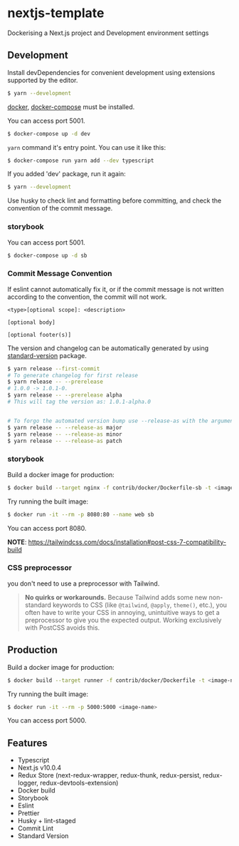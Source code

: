 # nextjs-template

Dockerising a Next.js project and Development environment settings

## Development

Install devDependencies for convenient development using extensions supported by the editor.

```bash
$ yarn --development
```

[docker](https://docs.docker.com/engine/install/), [docker-compose](https://docs.docker.com/compose/install/) must be installed.

You can access port 5001.

```bash
$ docker-compose up -d dev
```

`yarn` command it's entry point. You can use it like this:

```bash
$ docker-compose run yarn add --dev typescript
```

If you added 'dev' package, run it again:

```bash
$ yarn --development
```

Use husky to check lint and formatting before committing, and check the convention of the commit message.

### storybook

You can access port 5001.

```bash
$ docker-compose up -d sb
```

### Commit Message Convention

If eslint cannot automatically fix it, or if the commit message is not written according to the convention, the commit will not work.

```
<type>[optional scope]: <description>

[optional body]

[optional footer(s)]
```

The version and changelog can be automatically generated by using [standard-version](https://github.com/conventional-changelog/standard-version#readme) package.

```bash
$ yarn release --first-commit
# To generate changelog for first release
$ yarn release -- --prerelease
# 1.0.0 -> 1.0.1-0.
$ yarn release -- --prerelease alpha
# This will tag the version as: 1.0.1-alpha.0


# To forgo the automated version bump use --release-as with the argument major, minor or patch
$ yarn release -- --release-as major
$ yarn release -- --release-as minor
$ yarn release -- --release-as patch
```

### storybook

Build a docker image for production:

```bash
$ docker build --target nginx -f contrib/docker/Dockerfile-sb -t <image-name> .
```

Try running the built image:

```bash
$ docker run -it --rm -p 8080:80 --name web sb
```

You can access port 8080.

**NOTE**: https://tailwindcss.com/docs/installation#post-css-7-compatibility-build

### CSS preprocessor

you don't need to use a preprocessor with Tailwind.

> **No quirks or workarounds.** Because Tailwind adds some new non-standard keywords to CSS (like `@tailwind`, `@apply`, `theme()`, etc.), you often have to write your CSS in annoying, unintuitive ways to get a preprocessor to give you the expected output. Working exclusively with PostCSS avoids this.

## Production

Build a docker image for production:

```bash
$ docker build --target runner -f contrib/docker/Dockerfile -t <image-name> .
```

Try running the built image:

```bash
$ docker run -it --rm -p 5000:5000 <image-name>
```

You can access port 5000.

## Features

- Typescript
- Next.js v10.0.4
- Redux Store (next-redux-wrapper, redux-thunk, redux-persist, redux-logger, redux-devtools-extension)
- Docker build
- Storybook
- Eslint
- Prettier
- Husky + lint-staged
- Commit Lint
- Standard Version

